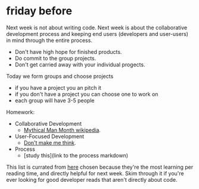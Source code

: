 # friday before

Next week is not about writing code.  Next week is about the collaborative development process and keeping end users (developers and user-users) in mind through the entire process.  
* Don't have high hope for finished products.  
* Do commit to the group projects.
* Don't get carried away with your individual progects.

Today we form groups and choose projects
* if you have a project you an pitch it  
* if you don't have a project you can choose one to work on  
* each group will have 3-5 people

Homework:  
* Collaborative Development 
  * [Mythical Man Month wikipedia](https://en.wikipedia.org/wiki/The_Mythical_Man-Month).  
* User-Focused Development
  * [Don't make me think](http://ptgmedia.pearsoncmg.com/images/9780321965516/samplepages/0321965515.pdf).  
* Process  
  * [study this](link to the process markdown)

  
  
This list is currated from [here](https://blog.codinghorror.com/recommended-reading-for-developers/) chosen because they're the most learning per reading time, and directly helpful for next week.
Skim through it if you're ever looking for good developer reads that aren't directly about code.